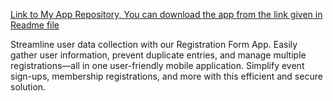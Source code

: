 [Link to My App Repository, You can download the app from the link given in Readme file](https://github.com/Ash0069/Registration-app)

Streamline user data collection with our Registration Form App. Easily gather user information, prevent duplicate entries, and manage multiple registrations—all in one user-friendly mobile application. Simplify event sign-ups, membership registrations, and more with this efficient and secure solution.

